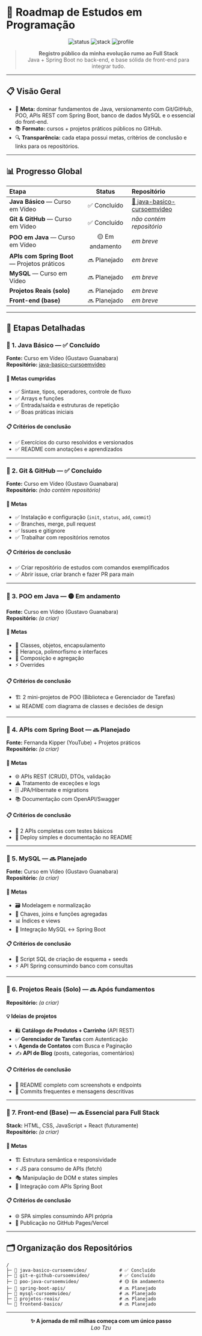 # 🚀 Roadmap de Estudos em Programação

<div align="center">

![status](https://img.shields.io/badge/status-em%20andamento-yellow)
![stack](https://img.shields.io/badge/foco-Java%20%7C%20Spring%20Boot%20%7C%20MySQL-blue)
![profile](https://img.shields.io/badge/github-arthurronaldodasilvaa--commits-black)

> **Registro público da minha evolução rumo ao Full Stack**  
> Java + Spring Boot no back-end, e base sólida de front-end para integrar tudo.

</div>

---

## 📋 Visão Geral

- 🎯 **Meta:** dominar fundamentos de Java, versionamento com Git/GitHub, POO, APIs REST com Spring Boot, banco de dados MySQL e o essencial do front-end.
- 📚 **Formato:** cursos + projetos práticos públicos no GitHub.
- 🔍 **Transparência:** cada etapa possui metas, critérios de conclusão e links para os repositórios.

---

## 📊 Progresso Global

| Etapa | Status | Repositório |
|:------|:------:|:------------|
| **Java Básico** — Curso em Vídeo | ✅ Concluído | [🔗 java-basico-cursoemvideo](https://github.com/arthurronaldodasilvaa-commits/java-basico-cursoemvideo) |
| **Git & GitHub** — Curso em Vídeo | ✅ Concluído | *não contém repositório*  |
| **POO em Java** — Curso em Vídeo | 🟡 Em andamento | *em breve* |
| **APIs com Spring Boot** — Projetos práticos | 🔜 Planejado | *em breve* |
| **MySQL** — Curso em Vídeo | 🔜 Planejado | *em breve* |
| **Projetos Reais (solo)** | 🔜 Planejado | *em breve* |
| **Front-end (base)** | 🔜 Planejado | *em breve* |

---

## 🧭 Etapas Detalhadas

### 📘 1. Java Básico — ✅ Concluído
**Fonte:** Curso em Vídeo (Gustavo Guanabara)  
**Repositório:** [java-basico-cursoemvideo](https://github.com/arthurronaldodasilvaa-commits/java-basico-cursoemvideo)

#### 🎯 Metas cumpridas
- ✅ Sintaxe, tipos, operadores, controle de fluxo
- ✅ Arrays e funções
- ✅ Entrada/saída e estruturas de repetição
- ✅ Boas práticas iniciais

#### 📋 Critérios de conclusão
- ✅ Exercícios do curso resolvidos e versionados
- ✅ README com anotações e aprendizados

---

### 📙 2. Git & GitHub — ✅ Concluído
**Fonte:** Curso em Vídeo (Gustavo Guanabara)  
**Repositório:** *(não contém repositório)*

#### 🎯 Metas
- ✅ Instalação e configuração (`init`, `status`, `add`, `commit`)
- ✅ Branches, merge, pull request
- ✅ Issues e gitignore
- ✅ Trabalhar com repositórios remotos

#### 📋 Critérios de conclusão
- ✅ Criar repositório de estudos com comandos exemplificados
- ✅ Abrir issue, criar branch e fazer PR para main

---

### 📗 3. POO em Java — 🟡 Em andamento
**Fonte:** Curso em Vídeo (Gustavo Guanabara)  
**Repositório:** *(a criar)*

#### 🎯 Metas
- 🧩 Classes, objetos, encapsulamento
- 🔄 Herança, polimorfismo e interfaces
- 🧱 Composição e agregação
- ⚡ Overrides

#### 📋 Critérios de conclusão
- 🏗️ 2 mini-projetos de POO (Biblioteca e Gerenciador de Tarefas)
- 📊 README com diagrama de classes e decisões de design

---

### 📕 4. APIs com Spring Boot — 🔜 Planejado
**Fonte:** Fernanda Kipper (YouTube) + Projetos práticos  
**Repositório:** *(a criar)*

#### 🎯 Metas
- 🌐 APIs REST (CRUD), DTOs, validação
- ⚠️ Tratamento de exceções e logs
- 🗄️ JPA/Hibernate e migrations
- 📚 Documentação com OpenAPI/Swagger

#### 📋 Critérios de conclusão
- 🔌 2 APIs completas com testes básicos
- 🚀 Deploy simples e documentação no README

---

### 📒 5. MySQL — 🔜 Planejado
**Fonte:** Curso em Vídeo (Gustavo Guanabara)  
**Repositório:** *(a criar)*

#### 🎯 Metas
- 🗃️ Modelagem e normalização
- 🔑 Chaves, joins e funções agregadas
- 📊 Índices e views
- 🔄 Integração MySQL ↔ Spring Boot

#### 📋 Critérios de conclusão
- 📝 Script SQL de criação de esquema + seeds
- ⚡ API Spring consumindo banco com consultas

---

### 🚀 6. Projetos Reais (Solo) — 🔜 Após fundamentos
**Repositório:** *(a criar)*

#### 💡 Ideias de projetos
- 🛍️ **Catálogo de Produtos + Carrinho** (API REST)
- ✅ **Gerenciador de Tarefas** com Autenticação
- 📞 **Agenda de Contatos** com Busca e Paginação
- ✍️ **API de Blog** (posts, categorias, comentários)

#### 📋 Critérios de conclusão
- 📖 README completo com screenshots e endpoints
- 🔄 Commits frequentes e mensagens descritivas

---

### 🎨 7. Front-end (Base) — 🔜 Essencial para Full Stack
**Stack:** HTML, CSS, JavaScript + React (futuramente)  
**Repositório:** *(a criar)*

#### 🎯 Metas
- 🏗️ Estrutura semântica e responsividade
- ⚡ JS para consumo de APIs (fetch)
- 🎭 Manipulação de DOM e states simples
- 🔗 Integração com APIs Spring Boot

#### 📋 Critérios de conclusão
- 🌐 SPA simples consumindo API própria
- 🚀 Publicação no GitHub Pages/Vercel

---

## 🗂️ Organização dos Repositórios

```text
/
├─ 📁 java-basico-cursoemvideo/            # ✅ Concluído
├─ 📁 git-e-github-cursoemvideo/           # ✅ Concluído  
├─ 📁 poo-java-cursoemvideo/               # 🟡 Em andamento
├─ 📁 spring-boot-apis/                    # 🔜 Planejado
├─ 📁 mysql-cursoemvideo/                  # 🔜 Planejado
├─ 📁 projetos-reais/                      # 🔜 Planejado
└─ 📁 frontend-basico/                     # 🔜 Planejado
```

---

<div align="center">

**✨ A jornada de mil milhas começa com um único passo**  
*Lao Tzu*
